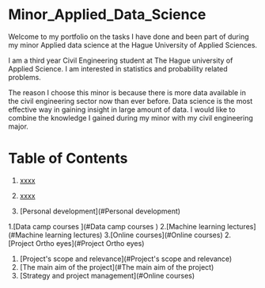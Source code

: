 # Minor_Applied_Data_Science
Welcome to my portfolio on the tasks I have done and been part of during my minor Applied data science at the Hague University of Applied Sciences. 

I am a third year Civil Engineering student at The Hague university of Applied Science. I am interested in statistics and probability related problems. 

The reason I choose this minor is because there is more data available in the civil engineering sector now than ever before. Data science is the most effective way in gaining insight in large amount of data. I would like to combine the knowledge I gained during my minor with my civil engineering major.  

# Table of Contents

1. [xxxx](#xxxx)
  1. [xxxx](#xxxx)

1. [Personal development](#Personal development)


  1.[Data camp courses ](#Data camp courses )
  2.[Machine learning lectures](#Machine learning lectures)
  3.[Online courses](#Online courses)
2. [Project Ortho eyes](#Project Ortho eyes)
  1. [Project's scope and relevance](#Project's scope and relevance)
  2. [The main aim of the project](#The main aim of the project)
  3. [Strategy and project management](#Online courses)
